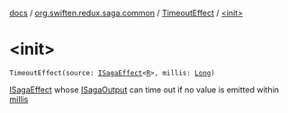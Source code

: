 [docs](../../index.md) / [org.swiften.redux.saga.common](../index.md) / [TimeoutEffect](index.md) / [&lt;init&gt;](./-init-.md)

# &lt;init&gt;

`TimeoutEffect(source: `[`ISagaEffect`](../-i-saga-effect.md)`<`[`R`](index.md#R)`>, millis: `[`Long`](https://kotlinlang.org/api/latest/jvm/stdlib/kotlin/-long/index.html)`)`

[ISagaEffect](../-i-saga-effect.md) whose [ISagaOutput](../-i-saga-output/index.md) can time out if no value is emitted within [millis](millis.md)

